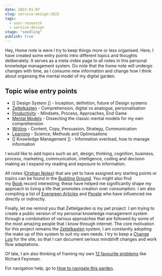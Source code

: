 ```yaml
---
date: 2022-01-07
slug: service-design-2022
tags:
  - user-research
  - service-design
stage: "seedling"
publish: true
---
```


Hey, Home note is were I try to keep things more or less organised. Here, I have created some entry points intro different topics and thoughts deliberately. It serves as a meta-index page to all notes in this personal knowledge management system. Do note that the home note will undergo changes with time, as I consume new information and change how I think about organsing the mental model of my digital garden.

## Topic wise entry points

-   [[ Design System ]] - Inception, definition, future of Design systems
-   [Zettelkasten](https://garden.rahulrajeev.net/zettelkasten) - Comprehension, digital vs analogue, personalisation
-   [Productivity](https://garden.rahulrajeev.net/productivity) - Mindsets, Process, Approaches, End Game
-   [Mental Models](https://garden.rahulrajeev.net/mental-models) - Dissecting the classic mental models for my own comprehension
-   [Writing](https://garden.rahulrajeev.net/writing) - Content, Copy, Persuasion, Strategy, Communication
-   [Learning](https://garden.rahulrajeev.net/learning) - Science, Methods and Optimisaitons
-   [[ Knowledge Management ]] - Information overload, how to manage information

I would like to add topics such as art, design, thinking, cognition, business, process, marketing, communication, intelligence, coding and decision making as I expand my reading and exposure to information.

All notes ([Orphan Notes](https://garden.rahulrajeev.net/orphan-notes)) that are yet to have assigned any starting points or topics can be found in the [Budding Ground](https://garden.rahulrajeev.net/budding-ground). You might also find my [Book](https://garden.rahulrajeev.net/book) record interesting; these have helped me significantly shape my approach to living a life that promotes creation over consumption. I am also compiling a list of [Evergreen Articles](https://garden.rahulrajeev.net/evergreen-articles) and [People](https://garden.rahulrajeev.net/people) who have influenced me directly or indirectly.

Finally, let me remind you that Zettelgarden is my pet project. I am trying to create a public version of my personal knowledge management system through a combination of various approaches that are followed by some of the most amazing people that I know through internet. The core motivation for this project remains the [Zettelkasten](https://garden.rahulrajeev.net/zettelkasten) system, I am constantly adopting the make up of this system to suit my own needs. I try to keep a [Change Log](https://garden.rahulrajeev.net/change-log) for the site, so that I can document serious mindshift changes and work flow adaptations.

Of late, I am also thinking of framing my own [12 favourite problems](https://garden.rahulrajeev.net/12-favourite-problems) like Richard Feynman.

For navigation help, go to [How to navigate this garden](https://garden.rahulrajeev.net/how-to-navigate-this-garden).